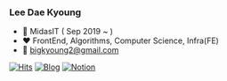 ### Lee Dae Kyoung

- :office: MidasIT ( Sep 2019 ~ )
- :heart: FrontEnd, Algorithms, Computer Science, Infra(FE)
- :email: bigkyoung2@gmail.com

[![Hits](https://hits.seeyoufarm.com/api/count/incr/badge.svg?url=https%3A%2F%2Fgithub.com%2Fcocobino&count_bg=%2379C83D&title_bg=%23555555&icon=&icon_color=%23E7E7E7&title=hits&edge_flat=false&style=flat-square)](https://hits.seeyoufarm.com)
[![Blog](https://img.shields.io/badge/-Blog-brightgreen)](https://blog.naver.com/coolbino)
[![Notion](https://img.shields.io/badge/Notion-%23000000.svg?style=flat-square&logo=notion&logoColor=white&edge_flat=false)](https://tidy-cheek-e42.notion.site/be5b997994bb4f41806f650d1e11bcae?v=f55ac17fb2b54f61866ba1582ec9860e)
